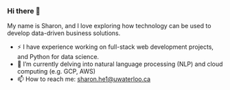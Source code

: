 ### Hi there 👋 
My name is Sharon, and I love exploring how technology can be used to develop data-driven business solutions.
- ⚡ I have experience working on full-stack web development projects, and Python for data science.
- 🌱 I’m currently delving into natural language processing (NLP) and cloud computing (e.g. GCP, AWS)
- 📫 How to reach me: sharon.he1@uwaterloo.ca
<!--
**xsharonhe/xsharonhe** is a ✨ _special_ ✨ repository because its `README.md` (this file) appears on your GitHub profile.

Here are some ideas to get you started:

- 🔭 I’m currently working on ...
- 🌱 I’m currently learning ...
- 👯 I’m looking to collaborate on ...
- 🤔 I’m looking for help with ...
- 💬 Ask me about ...
- 📫 How to reach me: ...
- 😄 Pronouns: ...
- ⚡ Fun fact: ...
-->

